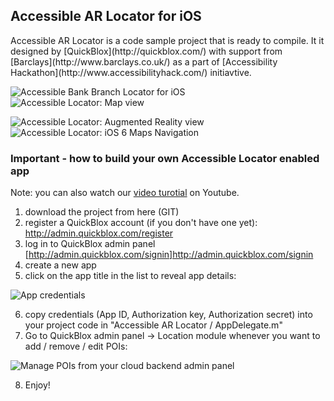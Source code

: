 <h2>Accessible AR Locator for iOS</h2>
Accessible AR Locator is a code sample project that is ready to compile.
It it designed by [QuickBlox](http://quickblox.com/) with support from [Barclays](http://www.barclays.co.uk/) as a part of 
[Accessibility Hackathon](http://www.accessibilityhack.com/) initiavtive.


![Accessible Bank Branch Locator for iOS](http://image.quickblox.com/5aa7c80533a63b8186541d10d95d.injoit.png) &nbsp;&nbsp;&nbsp;&nbsp;&nbsp;&nbsp; ![Accessible Locator: Map view](http://image.quickblox.com/3991b91e7e231e5f17ddacdcfea5.injoit.png)

![Accessible Locator: Augmented Reality view](http://image.quickblox.com/64c24120948dc072d126a52e2758.injoit.png) &nbsp;&nbsp;&nbsp;&nbsp;&nbsp;&nbsp; ![Accessible Locator: iOS 6 Maps Navigation](http://image.quickblox.com/721c380b3abbd0bf04ce9dfc131b.injoit.png)


<h3>Important - how to build your own Accessible Locator enabled app</h3>

Note: you can also watch our [video turotial](http://youtu.be/AgJZYBoxKz0) on Youtube.<br />
1) download the project from here (GIT)<br />
2) register a QuickBlox account (if you don't have one yet): http://admin.quickblox.com/register<br />
3) log in to QuickBlox admin panel [http://admin.quickblox.com/signin]http://admin.quickblox.com/signin<br />
4) create a new app <br />
5) click on the app title in the list to reveal app details:<br />

![App credentials](http://image.quickblox.com/592aa599660a52a97be4e478e3e6.injoit.png)

6) copy credentials (App ID, Authorization key, Authorization secret) into your project code in "Accessible AR Locator / AppDelegate.m" <br />
7) Go to QuickBlox admin panel -> Location module whenever you want to add / remove / edit POIs:<br />

![Manage POIs from your cloud backend admin panel](http://image.quickblox.com/de1e399b36e0efcd268d28a4cbf6.injoit.png)

8) Enjoy!

